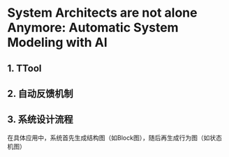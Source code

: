 # System Architects are not alone Anymore: Automatic System Modeling with AI
## 1. TTool
## 2. 自动反馈机制

## 3. 系统设计流程
在具体应用中，系统首先生成结构图（如Block图），随后再生成行为图（如状态机图）
